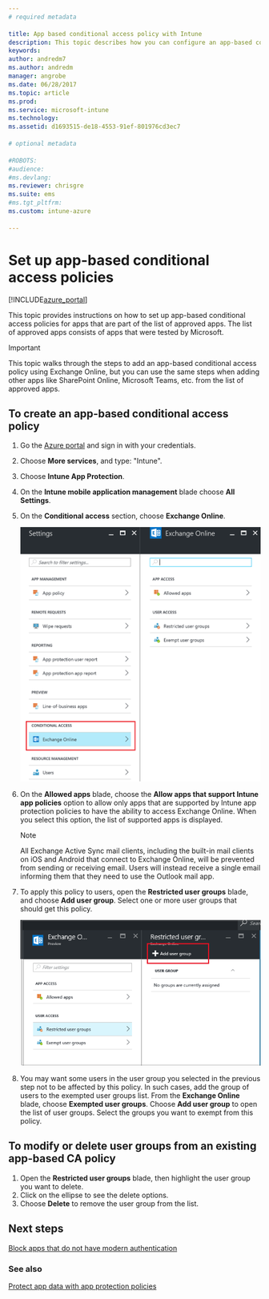 ```yaml
---
# required metadata

title: App based conditional access policy with Intune 
description: This topic describes how you can configure an app-based conditional access policy with Intune.
keywords:
author: andredm7
ms.author: andredm
manager: angrobe
ms.date: 06/28/2017
ms.topic: article
ms.prod:
ms.service: microsoft-intune
ms.technology:
ms.assetid: d1693515-de18-4553-91ef-801976cd3ec7

# optional metadata

#ROBOTS:
#audience:
#ms.devlang:
ms.reviewer: chrisgre
ms.suite: ems
#ms.tgt_pltfrm:
ms.custom: intune-azure

---
```


# Set up app-based conditional access policies

[!INCLUDE[azure_portal](./includes/azure_portal.md)]

This topic provides instructions on how to set up app-based conditional access policies for apps that are part of the list of approved apps. The list of approved apps consists of apps that were tested by Microsoft.

> [!IMPORTANT]
> This topic walks through the steps to add an app-based conditional access policy using Exchange Online, but you can use the same steps when adding other apps like SharePoint Online, Microsoft Teams, etc. from the list of approved apps.

## To create an app-based conditional access policy
1.  Go the [Azure portal](https://portal.azure.com) and sign in with your credentials.

2.  Choose **More services**, and type: "Intune".

3.  Choose **Intune App Protection**.

4.  On the **Intune mobile application management** blade choose **All Settings**.

5.  On the **Conditional access** section, choose **Exchange Online**.

	![Screenshot of the settings blade showing the conditional access section wiht Exchange Online option highlighted](./media/MAM-conditional-access-1.png)

6. On the **Allowed apps** blade, choose the **Allow apps that support Intune app policies** option to allow only apps that are supported by Intune app protection policies to have the ability to access Exchange Online. When you select this option, the list of supported apps is displayed.

	> [!NOTE]
	> All Exchange Active Sync mail clients, including the built-in mail clients on iOS and Android that connect to Exchange Online, will be prevented from sending or receiving email. Users will instead receive a single email informing them that they need to use the Outlook mail app.

7. To apply this policy to users, open the **Restricted user groups** blade, and choose **Add user group**. Select one or more user groups that should get this policy.

	![Screenshot of the restricted user group blade with add user group option highlighted](./media/mam-ca-add-user-group.png)

8. You may want some users in the user group you selected in the previous step not to be affected by this policy. In such cases, add the group of users to the exempted user groups list. From the **Exchange Online** blade, choose **Exempted user groups**. Choose **Add user group** to open the list of user groups. Select the groups you want to exempt from this policy.

## To modify or delete user groups from an existing app-based CA policy

1. Open the **Restricted user groups** blade, then highlight the user group you want to delete.
2. Click on the ellipse to see the delete options.
3. Choose **Delete** to remove the user group from the list.

## Next steps
[Block apps that do not have modern authentication](app-modern-authentication-block.md)

### See also

[Protect app data with app protection policies](app-protection-policies.md)
